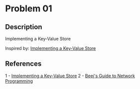 # Problem 01

## Description

Implementing a Key-Value Store

Inspired by: [Implementing a Key-Value Store](https://codecapsule.com/2012/11/07/ikvs-implementing-a-key-value-store-table-of-contents/)

## References
1 - [Implementing a Key-Value Store](https://codecapsule.com/2012/11/07/ikvs-implementing-a-key-value-store-table-of-contents/)
2 - [Beej's Guide to Network Programming](http://beej.us/guide/bgnet/)

